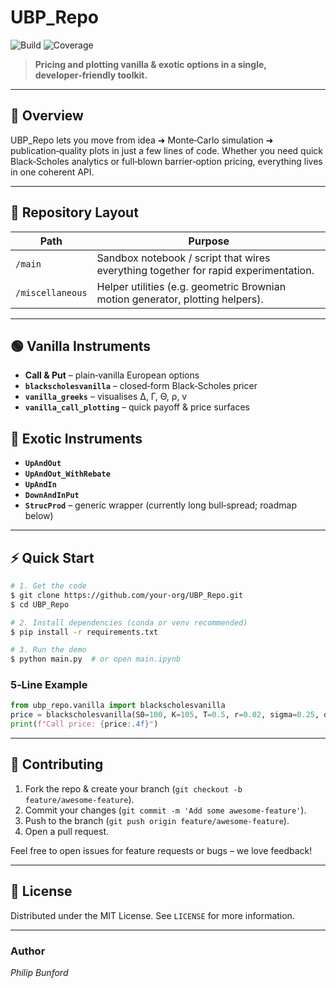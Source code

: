 # UBP\_Repo

![Build](https://img.shields.io/badge/build-passing-brightgreen) ![Coverage](https://img.shields.io/badge/coverage-100%25-brightgreen)

> **Pricing and plotting vanilla & exotic options in a single, developer‑friendly toolkit.**

---

## 🚀 Overview

UBP\_Repo lets you move from idea ➜ Monte‑Carlo simulation ➜ publication‑quality plots in just a few lines of code. Whether you need quick Black‑Scholes analytics or full‑blown barrier‑option pricing, everything lives in one coherent API.

---

## 📂 Repository Layout

| Path             | Purpose                                                                             |
| ---------------- | ----------------------------------------------------------------------------------- |
| `/main`          | Sandbox notebook / script that wires everything together for rapid experimentation. |
| `/miscellaneous` | Helper utilities (e.g. geometric Brownian motion generator, plotting helpers).      |

---

## 🟢 Vanilla Instruments

* **Call & Put** – plain‑vanilla European options
* **`blackscholesvanilla`** – closed‑form Black‑Scholes pricer
* **`vanilla_greeks`** – visualises Δ, Γ, Θ, ρ, v
* **`vanilla_call_plotting`** – quick payoff & price surfaces

## 🐉 Exotic Instruments

* **`UpAndOut`**
* **`UpAndOut_WithRebate`**
* **`UpAndIn`**
* **`DownAndInPut`**
* **`StrucProd`** – generic wrapper (currently long bull‑spread; roadmap below)

---

## ⚡ Quick Start

```bash
# 1. Get the code
$ git clone https://github.com/your‑org/UBP_Repo.git
$ cd UBP_Repo

# 2. Install dependencies (conda or venv recommended)
$ pip install -r requirements.txt

# 3. Run the demo
$ python main.py  # or open main.ipynb
```

### 5‑Line Example

```python
from ubp_repo.vanilla import blackscholesvanilla
price = blackscholesvanilla(S0=100, K=105, T=0.5, r=0.02, sigma=0.25, option_type="call")
print(f"Call price: {price:.4f}")
```

---

## 🤝 Contributing

1. Fork the repo & create your branch (`git checkout -b feature/awesome‑feature`).
2. Commit your changes (`git commit -m 'Add some awesome‑feature'`).
3. Push to the branch (`git push origin feature/awesome‑feature`).
4. Open a pull request.

Feel free to open issues for feature requests or bugs – we love feedback!

---

## 📜 License

Distributed under the MIT License. See `LICENSE` for more information.

---

### Author

*Philip Bunford*

